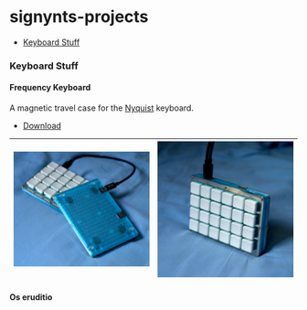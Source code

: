 # signynts-projects

- [Keyboard Stuff](#Keyboard%20Stuff)

### Keyboard Stuff

#### Frequency Keyboard
A magnetic travel case for the [Nyquist](https://keeb.io/collections/levinson-keyboard/products/nyquist-keyboard) keyboard.

- [Download]()

|  ![](attachments/Keyboard%20Photos.jpg)   |     ![](attachments/Keyboard%20Photos%20Vertical.jpg)|
| --- | --- |

#### Os eruditio